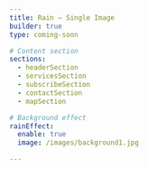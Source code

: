```yaml
---
title: Rain – Single Image
builder: true
type: coming-soon

# Content section
sections:
  - headerSection
  - servicesSection
  - subscribeSection
  - contactSection
  - mapSection

# Background effect
rainEffect: 
  enable: true
  image: /images/background1.jpg

---
```

